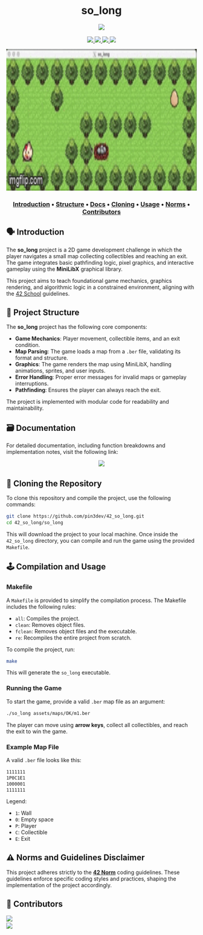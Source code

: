 <h1 align="center">so_long</h1>
<p align="center">
  <img src="https://img.shields.io/badge/grade-100%2F100-green?style=for-the-badge&logo=42&labelColor=gray"/>
</p>

<p align="center">
  <a href="https://github.com/pin3dev/42_Cursus/tree/main/so_long">
    <img src="https://img.shields.io/badge/Game_Development-blue?style=for-the-badge"/>
    <img src="https://img.shields.io/badge/Pathfinding-blue?style=for-the-badge"/>
    <img src="https://img.shields.io/badge/Logic_Puzzles-blue?style=for-the-badge"/>
    <img src="https://img.shields.io/badge/Pixel_Graphics-blue?style=for-the-badge"/>
  </a>
</p>

<p align="center">
  <img src="https://github.com/pin3dev/42_Cursus/blob/main/assets/So_Long/Rdm/solong_demo.gif" width="600" height="375" />
</p>

<h3>
  <p align="center">
    <a href="#introduction">Introduction</a> •
    <a href="#structure">Structure</a> •
    <a href="#docs">Docs</a> •
    <a href="#cloning">Cloning</a> •
    <a href="#usage">Usage</a> •
    <a href="#norms">Norms</a> •
    <!--<a href="#tutorial">Tutorial</a> •-->
    <a href="#contributors">Contributors</a>
  </p>
</h3>

## 🗣️ Introduction <a id="introduction"></a>

The **so_long** project is a 2D game development challenge in which the player navigates a small map collecting collectibles and reaching an exit. The game integrates basic pathfinding logic, pixel graphics, and interactive gameplay using the **MiniLibX** graphical library.

This project aims to teach foundational game mechanics, graphics rendering, and algorithmic logic in a constrained environment, aligning with the [42 School](https://42.fr/en/homepage/) guidelines.

## 🧬 Project Structure <a id="structure"></a>

The **so_long** project has the following core components:

- **Game Mechanics**: Player movement, collectible items, and an exit condition.
- **Map Parsing**: The game loads a map from a `.ber` file, validating its format and structure.
- **Graphics**: The game renders the map using MiniLibX, handling animations, sprites, and user inputs.
- **Error Handling**: Proper error messages for invalid maps or gameplay interruptions.
- **Pathfinding**: Ensures the player can always reach the exit.

The project is implemented with modular code for readability and maintainability.

## 🗃️ Documentation <a id="docs"></a>

For detailed documentation, including function breakdowns and implementation notes, visit the following link:  

<p align="center">
  <a href="https://github.com/pin3dev/42_so_long/wiki">
    <img src="https://img.shields.io/badge/so_long_Docs-lightgreen?style=for-the-badge"/>
  </a>
</p>

## 🫥 Cloning the Repository <a id="cloning"></a>

To clone this repository and compile the project, use the following commands:

```bash
git clone https://github.com/pin3dev/42_so_long.git
cd 42_so_long/so_long
```

This will download the project to your local machine. Once inside the `42_so_long` directory, you can compile and run the game using the provided `Makefile`.

## 🕹️ Compilation and Usage <a id="usage"></a>

### Makefile

A `Makefile` is provided to simplify the compilation process. The Makefile includes the following rules:

- `all`: Compiles the project.
- `clean`: Removes object files.
- `fclean`: Removes object files and the executable.
- `re`: Recompiles the entire project from scratch.

To compile the project, run:
```bash
make
```
This will generate the `so_long` executable.

### Running the Game

To start the game, provide a valid `.ber` map file as an argument:
```bash
./so_long assets/maps/OK/m1.ber
```

The player can move using **arrow keys**, collect all collectibles, and reach the exit to win the game.

### Example Map File

A valid `.ber` file looks like this:
```
1111111
1P0C1E1
1000001
1111111
```
Legend:
- `1`: Wall
- `0`: Empty space
- `P`: Player
- `C`: Collectible
- `E`: Exit

## ⚠️ Norms and Guidelines Disclaimer <a id="norms"></a>

This project adheres strictly to the [**42 Norm**](https://github.com/pin3dev/42_Cursus/blob/main/norme.en.pdf) coding guidelines. These guidelines enforce specific coding styles and practices, shaping the implementation of the project accordingly.

<!--## 🔬 Tutorial <a id="tutorial"></a>

A step-by-step tutorial on completing the **so_long** project is available here:

<p align="center">
  <a href="https://github.com/pin3dev">
    <img src="https://img.shields.io/badge/so_long_Tutorial-lightgreen?style=for-the-badge"/>
  </a>
</p> -->

## 👥 Contributors <a id="contributors"></a>

<a href="https://github.com/pin3dev">
  <img src="https://img.shields.io/badge/Ivany_Pinheiro-%40pin3dev-purple?style=for-the-badge"/>  
</a>
<br>
<a href="https://github.com/clima-fr">
  <img src="https://img.shields.io/badge/Clara_Franco-%40clima--fr-purple?style=for-the-badge"/>  
</a>

